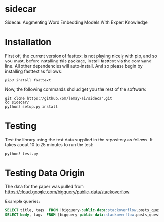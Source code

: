 # sidecar
Sidecar: Augmenting Word Embedding Models With Expert Knowledge

# Installation

First off, the current version of fasttext is not playing nicely with pip, and so you must, before installing this package, install fasttext via the command line. All other dependencies will auto-install. And so please begin by installing fasttext as follows:
```
pip3 install fasttext
```
Now, the following commands sholud get you the rest of the software:

```
git clone https://github.com/lemay-ai/sidecar.git
cd sidecar/
python3 setup.py install
```

# Testing

Test the library using the test data supplied in the repository as follows. It takes about 10 to 25 minutes to run the test:

```
python3 test.py
```

# Testing Data Origin
The data for the paper was pulled from https://cloud.google.com/bigquery/public-data/stackoverflow

Example queries: 
```SQL
SELECT title, tags  FROM [bigquery-public-data:stackoverflow.posts_questions] where tags = 'php' LIMIT 10000
SELECT body, tags  FROM [bigquery-public-data:stackoverflow.posts_questions] where tags = 'c++' LIMIT 1000
```
